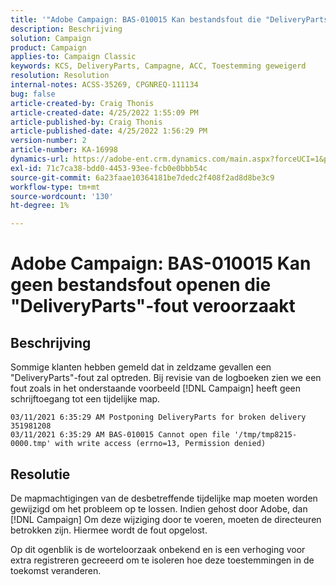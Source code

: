 ```yaml
---
title: '"Adobe Campaign: BAS-010015 Kan bestandsfout die "DeliveryParts"-fout veroorzaakt, niet openen'
description: Beschrijving
solution: Campaign
product: Campaign
applies-to: Campaign Classic
keywords: KCS, DeliveryParts, Campagne, ACC, Toestemming geweigerd
resolution: Resolution
internal-notes: ACSS-35269, CPGNREQ-111134
bug: false
article-created-by: Craig Thonis
article-created-date: 4/25/2022 1:55:09 PM
article-published-by: Craig Thonis
article-published-date: 4/25/2022 1:56:29 PM
version-number: 2
article-number: KA-16998
dynamics-url: https://adobe-ent.crm.dynamics.com/main.aspx?forceUCI=1&pagetype=entityrecord&etn=knowledgearticle&id=afb52a51-9fc4-ec11-a7b6-0022480a1ec2
exl-id: 71c7ca38-bdd0-4453-93ee-fcb0e0bbb54c
source-git-commit: 6a23faae10364181be7dedc2f408f2ad8d8be3c9
workflow-type: tm+mt
source-wordcount: '130'
ht-degree: 1%

---
```


# Adobe Campaign: BAS-010015 Kan geen bestandsfout openen die &quot;DeliveryParts&quot;-fout veroorzaakt

## Beschrijving


Sommige klanten hebben gemeld dat in zeldzame gevallen een &quot;DeliveryParts&quot;-fout zal optreden. Bij revisie van de logboeken zien we een fout zoals in het onderstaande voorbeeld [!DNL Campaign] heeft geen schrijftoegang tot een tijdelijke map.

```
03/11/2021 6:35:29 AM Postponing DeliveryParts for broken delivery 351981208
03/11/2021 6:35:29 AM BAS-010015 Cannot open file '/tmp/tmp8215-0000.tmp' with write access (errno=13, Permission denied)
```



## Resolutie


De mapmachtigingen van de desbetreffende tijdelijke map moeten worden gewijzigd om het probleem op te lossen. Indien gehost door Adobe, dan [!DNL Campaign] Om deze wijziging door te voeren, moeten de directeuren betrokken zijn. Hiermee wordt de fout opgelost.

Op dit ogenblik is de worteloorzaak onbekend en is een verhoging voor extra registreren gecreeerd om te isoleren hoe deze toestemmingen in de toekomst veranderen.
